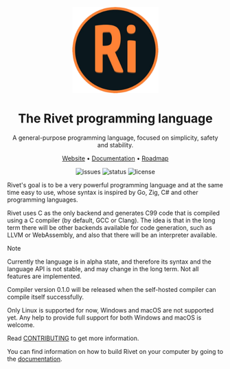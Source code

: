 <div align="center">

<img src="https://github.com/rivet-lang/logo/blob/main/logo.png" alt="Rivet logo" width="200" height="200"/>

# The Rivet programming language

A general-purpose programming language, focused on simplicity, safety and stability.

[Website](https://rivet-lang.github.io)
•
[Documentation](https://rivet-lang.github.io/docs)
•
[Roadmap](ROADMAP.md)

![issues](https://img.shields.io/github/issues/rivet-lang/rivet?style=flat-square)
![status](https://img.shields.io/badge/status-alpha-blue?style=flat-square)
![license](https://img.shields.io/github/license/rivet-lang/rivet?style=flat-square)

</div>

Rivet's goal is to be a very powerful programming language and at the same time easy to use, 
whose syntax is inspired by Go, Zig, C# and other programming languages.

Rivet uses C as the only backend and generates C99 code that is compiled using a C compiler 
(by default, GCC or Clang). The idea is that in the long term there will be other backends 
available for code generation, such as LLVM or WebAssembly, and also that there will be an 
interpreter available.

> [!NOTE]
> Currently the language is in alpha state, and therefore its syntax and the language
> API is not stable, and may change in the long term. Not all features are implemented.
> 
> Compiler version 0.1.0 will be released when the self-hosted compiler can compile itself
> successfully.
> 
> Only Linux is supported for now, Windows and macOS are not supported yet. Any help to 
> provide full support for both Windows and macOS is welcome.
> 
> Read [CONTRIBUTING](CONTRIBUTING.md) to get more information.

You can find information on how to build Rivet on your computer by going to the
[documentation](https://rivet-lang.github.io/docs).
